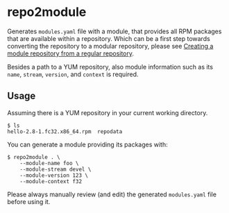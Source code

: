 # repo2module

Generates `modules.yaml` file with a module, that provides all RPM
packages that are available within a repository. Which can be a first
step towards converting the repository to a modular repository, please
see [Creating a module repository from a regular repository][repo2modrepo].

Besides a path to a YUM repository, also module information such as
its `name`, `stream`, `version`, and `context` is required.


## Usage

Assuming there is a YUM repository in your current working directory.

```
$ ls
hello-2.8-1.fc32.x86_64.rpm  repodata
```

You can generate a module providing its packages with:

```
$ repo2module . \
    --module-name foo \
    --module-stream devel \
    --module-version 123 \
    --module-context f32
```

Please always manually review (and edit) the generated `modules.yaml` file
before using it.



[repo2modrepo]: ../README.md#creating-a-module-repository-from-a-regular-repository
